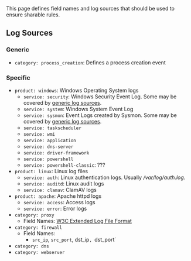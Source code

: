 This page defines field names and log sources that should be used to ensure sharable rules.

## Log Sources

### Generic

* `category: process_creation`: Defines a process creation event

### Specific

* `product: windows`: Windows Operating System logs
  * `service: security`: Windows Security Event Log. Some may be covered by [generic log sources](#generic).
  * `service: system`: Windows System Event Log
  * `service: sysmon`: Event Logs created by Sysmon. Some may be covered by [generic log sources](#generic).
  * `service: taskscheduler`
  * `service: wmi`
  * `service: application`
  * `service: dns-server`
  * `service: driver-framework`
  * `service: powershell`
  * `service: powershell-classic`: ???
* `product: linux`: Linux log files
  * `service: auth`: Linux authentication logs. Usually */var/log/auth.log*.
  * `service: auditd`: Linux audit logs
  * `service: clamav`: ClamAV logs
* `product: apache`: Apache httpd logs
  * `service: access`: Access logs
  * `service: error`: Error logs
* `category: proxy`
  * Field Names: [W3C Extended Log File Format](https://www.w3.org/TR/WD-logfile.html)
* `category: firewall`
  * Field Names:
    * `src_ip`, `src_port`, dst_ip`, `dst_port`
* `category: dns`
* `category: webserver`